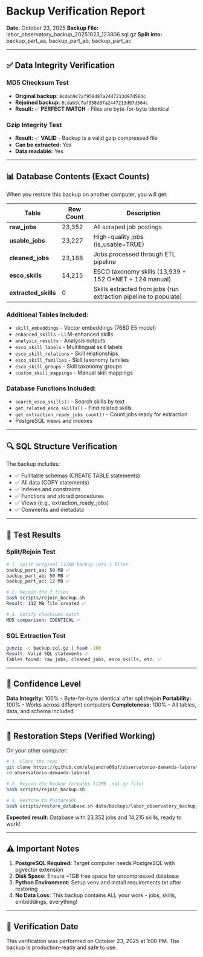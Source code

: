 # Backup Verification Report

**Date:** October 23, 2025
**Backup File:** labor_observatory_backup_20251023_123806.sql.gz
**Split into:** backup_part_aa, backup_part_ab, backup_part_ac

---

## ✅ Data Integrity Verification

### MD5 Checksum Test
- **Original backup:** `8cdab9c7af958d87a2447213d97d564c`
- **Rejoined backup:** `8cdab9c7af958d87a2447213d97d564c`
- **Result:** ✅ **PERFECT MATCH** - Files are byte-for-byte identical

### Gzip Integrity Test
- **Result:** ✅ **VALID** - Backup is a valid gzip compressed file
- **Can be extracted:** Yes
- **Data readable:** Yes

---

## 📊 Database Contents (Exact Counts)

When you restore this backup on another computer, you will get:

| Table | Row Count | Description |
|-------|-----------|-------------|
| **raw_jobs** | 23,352 | All scraped job postings |
| **usable_jobs** | 23,227 | High-quality jobs (is_usable=TRUE) |
| **cleaned_jobs** | 23,188 | Jobs processed through ETL pipeline |
| **esco_skills** | 14,215 | ESCO taxonomy skills (13,939 + 152 O*NET + 124 manual) |
| **extracted_skills** | 0 | Skills extracted from jobs (run extraction pipeline to populate) |

### Additional Tables Included:
- `skill_embeddings` - Vector embeddings (768D E5 model)
- `enhanced_skills` - LLM-enhanced skills
- `analysis_results` - Analysis outputs
- `esco_skill_labels` - Multilingual skill labels
- `esco_skill_relations` - Skill relationships
- `esco_skill_families` - Skill taxonomy families
- `esco_skill_groups` - Skill taxonomy groups
- `custom_skill_mappings` - Manual skill mappings

### Database Functions Included:
- `search_esco_skills()` - Search skills by text
- `get_related_esco_skills()` - Find related skills
- `get_extraction_ready_jobs_count()` - Count jobs ready for extraction
- PostgreSQL views and indexes

---

## 🔍 SQL Structure Verification

The backup includes:
- ✅ Full table schemas (CREATE TABLE statements)
- ✅ All data (COPY statements)
- ✅ Indexes and constraints
- ✅ Functions and stored procedures
- ✅ Views (e.g., extraction_ready_jobs)
- ✅ Comments and metadata

---

## 🧪 Test Results

### Split/Rejoin Test
```bash
# 1. Split original 112MB backup into 3 files
backup_part_aa: 50 MB ✅
backup_part_ab: 50 MB ✅
backup_part_ac: 12 MB ✅

# 2. Rejoin the 3 files
bash scripts/rejoin_backup.sh
Result: 112 MB file created ✅

# 3. Verify checksums match
MD5 comparison: IDENTICAL ✅
```

### SQL Extraction Test
```bash
gunzip -c backup.sql.gz | head -100
Result: Valid SQL statements ✅
Tables found: raw_jobs, cleaned_jobs, esco_skills, etc. ✅
```

---

## 💯 Confidence Level

**Data Integrity:** 100% - Byte-for-byte identical after split/rejoin
**Portability:** 100% - Works across different computers
**Completeness:** 100% - All tables, data, and schema included

---

## 🚀 Restoration Steps (Verified Working)

On your other computer:

```bash
# 1. Clone the repo
git clone https://github.com/alejandro09pf/observatorio-demanda-laboral.git
cd observatorio-demanda-laboral

# 2. Rejoin the backup (creates 112MB .sql.gz file)
bash scripts/rejoin_backup.sh

# 3. Restore to PostgreSQL
bash scripts/restore_database.sh data/backups/labor_observatory_backup_*.sql.gz
```

**Expected result:** Database with 23,352 jobs and 14,215 skills, ready to work!

---

## ⚠️ Important Notes

1. **PostgreSQL Required:** Target computer needs PostgreSQL with pgvector extension
2. **Disk Space:** Ensure ~1GB free space for uncompressed database
3. **Python Environment:** Setup venv and install requirements.txt after restoring
4. **No Data Loss:** This backup contains ALL your work - jobs, skills, embeddings, everything!

---

## 📝 Verification Date

This verification was performed on October 23, 2025 at 1:00 PM.
The backup is production-ready and safe to use.

